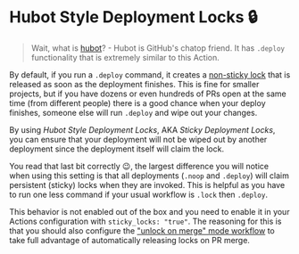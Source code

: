 # Hubot Style Deployment Locks 🔒

> Wait, what is [hubot](https://hubot.github.com/)? - Hubot is GitHub's chatop friend. It has `.deploy` functionality that is extremely similar to this Action.

By default, if you run a `.deploy` command, it creates a [non-sticky lock](./locks.md#deployment-locks) that is released as soon as the deployment finishes. This is fine for smaller projects, but if you have dozens or even hundreds of PRs open at the same time (from different people) there is a good chance when your deploy finishes, someone else will run `.deploy` and wipe out your changes.

By using _Hubot Style Deployment Locks_, AKA _Sticky Deployment Locks_, you can ensure that your deployment will not be wiped out by another deployment since the deployment itself will claim the lock.

You read that last bit correctly 😉, the largest difference you will notice when using this setting is that all deployments (`.noop` and `.deploy`) will claim persistent (sticky) locks when they are invoked. This is helpful as you have to run one less command if your usual workflow is `.lock` then `.deploy`.

This behavior is not enabled out of the box and you need to enable it in your Actions configuration with `sticky_locks: "true"`. The reasoning for this is that you should also configure the ["unlock on merge" mode workflow](https://github.com/github/branch-deploy/blob/14df40eb0fb10d9553d5f16646a281348fb47ac4/docs/unlock-on-merge.md) to take full advantage of automatically releasing locks on PR merge.

